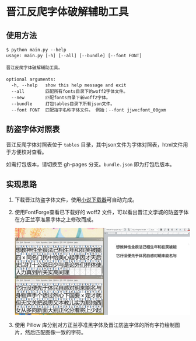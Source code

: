 # 晋江反爬字体破解辅助工具

## 使用方法

```
$ python main.py --help
usage: main.py [-h] [--all] [--bundle] [--font FONT]

晋江反爬字体破解辅助工具。

optional arguments:
  -h, --help   show this help message and exit
  --all        匹配所有fonts目录下的woff2字体文件。
  --new        匹配fonts目录下新woff2字体。
  --bundle     打包tables目录下所有json文件。
  --font FONT  匹配指字名称字体文件。 例始：--font jjwxcfont_00gxm
```

## 防盗字体对照表

晋江反爬字体对照表位于 `tables` 目录，其中json文件为字体对照表，html文件用于方便校对查看。

如需打包版本，请切换至 gh-pages 分支。`bundle.json` 即为打包后版本。

## 实现思路

1. 下载晋江防盗字体文件，使用[小说下载器](https://greasyfork.org/zh-CN/scripts/406070-%E5%B0%8F%E8%AF%B4%E4%B8%8B%E8%BD%BD%E5%99%A8)可自动完成。
2. 使用FontForge查看已下载好的 woff2 文件，可以看出晋江文学城的防盗字体在方正兰亭准黑字体之上修改而成。

   ![](assets/Screenshot01.png)

3. 使用 Pillow 库分别对方正兰亭准黑字体及晋江防盗字体的所有字符绘制图片，然后匹配图像一致的字符。